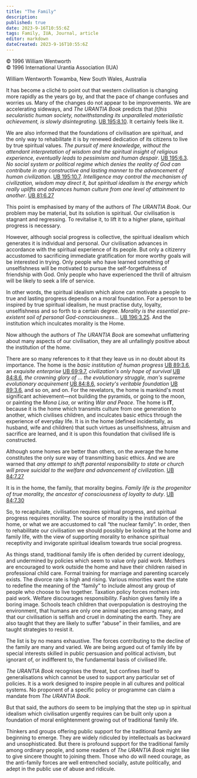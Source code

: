 ```yaml
---
title: "The Family"
description: 
published: true
date: 2023-9-16T10:55:6Z
tags: Family, IUA, Journal, article
editor: markdown
dateCreated: 2023-9-16T10:55:6Z
---
```


<p class="v-card v-sheet theme--light grey lighten-3 px-2">© 1996 William Wentworth<br>© 1996 International Urantia Association (IUA)</p>

William Wentworth
Towamba, New South Wales, Australia 

It has become a cliché to point out that western civilisation is changing more rapidly as the years go by, and that the pace of change confuses and worries us. Many of the changes do not appear to be improvements. We are accelerating sideways, and _The URANTIA Book_ predicts that _[t]his secularistic human society, notwithstanding its unparalleled materialistic achievement, is slowly disintegrating_. [UB 195:8.10](/en/The_Urantia_Book/195#p8_10). It certainly feels like it.

We are also informed that the foundations of civilisation are spiritual, and the only way to rehabilitate it is by renewed dedication of its citizens to live by true spiritual values. _The pursuit of mere knowledge, without the attendant interpretation of wisdom and the spiritual insight of religious experience, eventually leads to pessimism and human despair_. [UB 195:6.3](/en/The_Urantia_Book/195#p6_3). _No social system or political regime which denies the reality of God can contribute in any constructive and lasting manner to the advancement of human civilization_. [UB 195:10.7](/en/The_Urantia_Book/195#p10_7). _Intelligence may control the mechanism of civilization, wisdom may direct it, but spiritual idealism is the energy which really uplifts and advances human culture from one level of attainment to another_. [UB 81:6.27](/en/The_Urantia_Book/81#p6_27)

This point is emphasised by many of the authors of _The URANTIA Book_. Our problem may be material, but its solution is spiritual. Our civilisation is stagnant and regressing. To revitalise it, to lift it to a higher plane, spiritual progress is necessary.

However, although social progress is collective, the spiritual idealism which generates it is individual and personal. Our civilisation advances in accordance with the spiritual experience of its people. But only a citizenry accustomed to sacrificing immediate gratification for more worthy goals will be interested in trying. Only people who have learned something of unselfishness will be motivated to pursue the self-forgetfulness of friendship with God. Only people who have experienced the thrill of altruism will be likely to seek a life of service.

In other words, the spiritual idealism which alone can motivate a people to true and lasting progress depends on a moral foundation. For a person to be inspired by true spiritual idealism, he must practise duty, loyalty, unselfishness and so forth to a certain degree. _Morality is the essential pre-existent soil of personal God-consciousness_... [UB 196:3.25](/en/The_Urantia_Book/196#p3_25). And the institution which inculcates morality is the Home.

Now although the authors of _The URANTIA Book_ are somewhat unflattering about many aspects of our civilisation, they are all unfailingly positive about the institution of the home.

There are so many references to it that they leave us in no doubt about its importance. The home is the _basic institution of human progress_ [UB 89:3.6](/en/The_Urantia_Book/89#p3_6), an _exquisite enterprise_ [UB 69:9.7](/en/The_Urantia_Book/69#p9_7), _civilization's only hope of survival_ [UB 84:8.6](/en/The_Urantia_Book/84#p8_6), _the crowning glory of ... the evolutionary struggle, man's supreme evolutionary acquirement_ [UB 84:8.6](/en/The_Urantia_Book/84#p8_6), _society's veritable foundation_ [UB 89:3.6](/en/The_Urantia_Book/89#p3_6), and so on, and on. For the revelators, the home is mankind's most significant achievement—not building the pyramids, or going to the moon, or painting the _Mona Lisa_, or writing _War and Peace_. The home is **IT**, because it is the home which transmits culture from one generation to another, which civilises children, and inculcates basic ethics through the experience of everyday life. It is in the home (defined incidentally, as husband, wife and children) that such virtues as unselfishness, altruism and sacrifice are learned, and it is upon this foundation that civilised life is constructed.

Although some homes are better than others, on the average the home constitutes the only sure way of transmitting basic ethics. And we are warned that _any attempt to shift parental responsibility to state or church will prove suicidal to the welfare and advancement of civilization_. [UB 84:7.27](/en/The_Urantia_Book/84#p7_27)

It is in the home, the family, that morality begins. _Family life is the progenitor of true morality, the ancestor of consciousness of loyalty to duty_. [UB 84:7.30](/en/The_Urantia_Book/84#p7_30)

So, to recapitulate, civilisation requires spiritual progress, and spiritual progress requires morality. The source of morality is the institution of the home, or what we are accustomed to call “the nuclear family”. In order, then to rehabilitate our civilisation we should possibly be looking at the home and family life, with the view of supporting morality to enhance spiritual receptivity and invigorate spiritual idealism towards true social progress.

As things stand, traditional family life is often derided by current ideology, and undermined by policies which seem to value only paid work. Mothers are encouraged to work outside the home and have their children raised in professional child care. Formal training for marriage and parenting scarcely exists. The divorce rate is high and rising. Various minorities want the state to redefine the meaning of the “family” to include almost any group of people who choose to live together. Taxation policy forces mothers into paid work. Welfare discourages responsibility. Fashion gives family life a boring image. Schools teach children that overpopulation is destroying the environment, that humans are only one animal species among many, and that our civilisation is selfish and cruel in dominating the earth. They are also taught that they are likely to suffer “abuse” in their families, and are taught strategies to resist it.

The list is by no means exhaustive. The forces contributing to the decline of the family are many and varied. We are being argued out of family life by special interests skilled in public persuasion and political activism, but ignorant of, or indifferent to, the fundamental basis of civilised life.

_The URANTIA Book_ recognises the threat, but confines itself to generalisations which cannot be used to support any particular set of policies. It is a work designed to inspire people in all cultures and political systems. No proponent of a specific policy or programme can claim a mandate from _The URANTIA Book_.

But that said, the authors do seem to be implying that the step up in spiritual idealism which civilisation urgently requires can be built only upon a foundation of moral enlightenment growing out of traditional family life.

Thinkers and groups offering public support for the traditional family are beginning to emerge. They are widely ridiculed by intellectuals as backward and unsophisticated. But there is profound support for the traditional family among ordinary people, and some readers of _The URANTIA Book_ might like to give sincere thought to joining them. Those who do will need courage, as the anti-family forces are well entrenched socially, astute politically, and adept in the public use of abuse and ridicule.